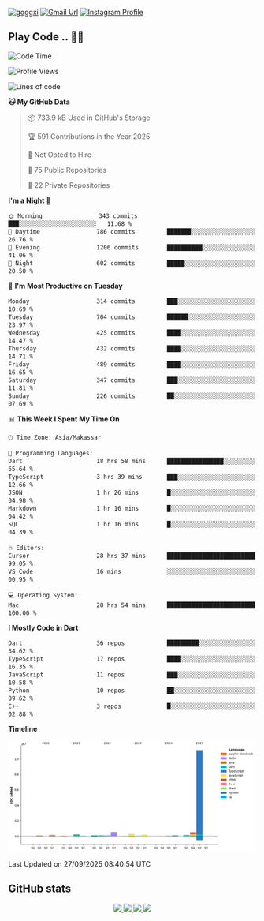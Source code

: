 [![goggxi](https://img.shields.io/badge/Portofolio-Goggxi-orange)](https://goggxi.github.io)
[![Gmail Url](https://img.shields.io/twitter/url?label=Goggxi@gmail.com&logo=gmail&style=social&url=http%3A%2F%2Fmailto%3Acontact.Goggxi@gmail.com)](mailto:Goggxi@gmail.com) [![Instagram Profile](https://img.shields.io/twitter/url?label=moh_rifkan&logo=instagram&style=social&url=https://www.instagram.com/moh_rifkan/)](https://www.instagram.com/moh_rifkan/)

## Play Code .. 💬🚀

<!-- [![Moh Rifkan GitHub stats](https://github-readme-stats.vercel.app/api?username=goggxi&count_private=true&show_icons=true&theme=dracula&custom_title=Goggxi%20Statistic%20🚀)](https://github.com/goggxi/goggxi)

[![Top Langs](https://github-readme-stats.vercel.app/api/top-langs/?username=goggxi&langs_count=8&layout=compact&show_icons=true&theme=dracula)](https://github.com/goggxi/goggxi) -->

<!--START_SECTION:waka-->
![Code Time](http://img.shields.io/badge/Code%20Time-4%2C574%20hrs%2015%20mins-blue)

![Profile Views](http://img.shields.io/badge/Profile%20Views-5-blue)

![Lines of code](https://img.shields.io/badge/From%20Hello%20World%20I%27ve%20Written-13.7%20million%20lines%20of%20code-blue)

**🐱 My GitHub Data** 

> 📦 733.9 kB Used in GitHub's Storage 
 > 
> 🏆 591 Contributions in the Year 2025
 > 
> 🚫 Not Opted to Hire
 > 
> 📜 75 Public Repositories 
 > 
> 🔑 22 Private Repositories 
 > 
**I'm a Night 🦉** 

```text
🌞 Morning                343 commits         ███░░░░░░░░░░░░░░░░░░░░░░   11.68 % 
🌆 Daytime                786 commits         ███████░░░░░░░░░░░░░░░░░░   26.76 % 
🌃 Evening                1206 commits        ██████████░░░░░░░░░░░░░░░   41.06 % 
🌙 Night                  602 commits         █████░░░░░░░░░░░░░░░░░░░░   20.50 % 
```
📅 **I'm Most Productive on Tuesday** 

```text
Monday                   314 commits         ███░░░░░░░░░░░░░░░░░░░░░░   10.69 % 
Tuesday                  704 commits         ██████░░░░░░░░░░░░░░░░░░░   23.97 % 
Wednesday                425 commits         ████░░░░░░░░░░░░░░░░░░░░░   14.47 % 
Thursday                 432 commits         ████░░░░░░░░░░░░░░░░░░░░░   14.71 % 
Friday                   489 commits         ████░░░░░░░░░░░░░░░░░░░░░   16.65 % 
Saturday                 347 commits         ███░░░░░░░░░░░░░░░░░░░░░░   11.81 % 
Sunday                   226 commits         ██░░░░░░░░░░░░░░░░░░░░░░░   07.69 % 
```


📊 **This Week I Spent My Time On** 

```text
🕑︎ Time Zone: Asia/Makassar

💬 Programming Languages: 
Dart                     18 hrs 58 mins      ████████████████░░░░░░░░░   65.64 % 
TypeScript               3 hrs 39 mins       ███░░░░░░░░░░░░░░░░░░░░░░   12.66 % 
JSON                     1 hr 26 mins        █░░░░░░░░░░░░░░░░░░░░░░░░   04.98 % 
Markdown                 1 hr 16 mins        █░░░░░░░░░░░░░░░░░░░░░░░░   04.42 % 
SQL                      1 hr 16 mins        █░░░░░░░░░░░░░░░░░░░░░░░░   04.39 % 

🔥 Editors: 
Cursor                   28 hrs 37 mins      █████████████████████████   99.05 % 
VS Code                  16 mins             ░░░░░░░░░░░░░░░░░░░░░░░░░   00.95 % 

💻 Operating System: 
Mac                      28 hrs 54 mins      █████████████████████████   100.00 % 
```

**I Mostly Code in Dart** 

```text
Dart                     36 repos            █████████░░░░░░░░░░░░░░░░   34.62 % 
TypeScript               17 repos            ████░░░░░░░░░░░░░░░░░░░░░   16.35 % 
JavaScript               11 repos            ███░░░░░░░░░░░░░░░░░░░░░░   10.58 % 
Python                   10 repos            ██░░░░░░░░░░░░░░░░░░░░░░░   09.62 % 
C++                      3 repos             █░░░░░░░░░░░░░░░░░░░░░░░░   02.88 % 
```



**Timeline**

![Lines of Code chart](https://raw.githubusercontent.com/Goggxi/Goggxi/main/assets/bar_graph.png)


 Last Updated on 27/09/2025 08:40:54 UTC
<!--END_SECTION:waka-->

## GitHub stats

<p align="center">
  <a href="https://github.com/goggxi">
    <img src="http://github-profile-summary-cards.vercel.app/api/cards/profile-details?username=goggxi&theme=transparent" />
  </a>
  <a href="https://github.com/goggxi">
    <img src="https://github-readme-streak-stats.herokuapp.com/?user=goggxi&hide_border=true&card_width=338&theme=transparent" />
  </a>
  <a href="https://github.com/goggxi">
    <img src="http://github-profile-summary-cards.vercel.app/api/cards/stats?username=goggxi&theme=transparent" />
  </a>
  <a href="https://github.com/goggxi">
    <img src="https://github-readme-stats.vercel.app/api/top-langs/?username=goggxi&langs_count=10&exclude_repo=&hide=c,makefile,html,css,sass,nix,nunjucks,tsql,dockerfile,shell&card_width=699&hide_border=true&theme=transparent" />
  </a>
  <!-- <br/>
  <a href="https://github.com/goggxi">
    <img src="https://komarev.com/ghpvc/?username=goggxi&color=blue&style=flat" />
  </a> -->
</p>
